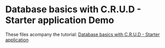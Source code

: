 Database basics with C.R.U.D - Starter application Demo
==========

These files acompany the tutorial: [Database basics with C.R.U.D - Starter application](http://smvcf.co.uk/screencasts/v2/database-basics-with-c-r-u-d-starter-application)